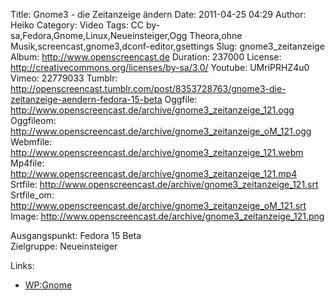 Title: Gnome3 - die Zeitanzeige ändern
Date: 2011-04-25 04:29
Author: Heiko
Category: Video
Tags: CC by-sa,Fedora,Gnome,Linux,Neueinsteiger,Ogg Theora,ohne Musik,screencast,gnome3,dconf-editor,gsettings
Slug: gnome3_zeitanzeige
Album: http://www.openscreencast.de
Duration: 237000
License: http://creativecommons.org/licenses/by-sa/3.0/
Youtube: UMriPRHZ4u0
Vimeo: 22779033
Tumblr: http://openscreencast.tumblr.com/post/8353728763/gnome3-die-zeitanzeige-aendern-fedora-15-beta
Oggfile: http://www.openscreencast.de/archive/gnome3_zeitanzeige_121.ogg
Oggfileom: http://www.openscreencast.de/archive/gnome3_zeitanzeige_oM_121.ogg
Webmfile: http://www.openscreencast.de/archive/gnome3_zeitanzeige_121.webm
Mp4file: http://www.openscreencast.de/archive/gnome3_zeitanzeige_121.mp4
Srtfile: http://www.openscreencast.de/archive/gnome3_zeitanzeige_121.srt
Srtfile_om: http://www.openscreencast.de/archive/gnome3_zeitanzeige_oM_121.srt
Image: http://www.openscreencast.de/archive/gnome3_zeitanzeige_121.png

Ausgangspunkt: Fedora 15 Beta  
Zielgruppe: Neueinsteiger  

Links:

  * [WP:Gnome](http://de.wikipedia.org/wiki/Gnome "Link zu Wikipedia Gnome" )

